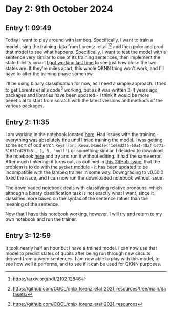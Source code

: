 # Day 2: 9th October 2024
## Entry 1: 09:49
Today I want to play around with lambeq. Specifically, I want to train a model using the training data from Lorentz. et al [^1][^2] and then poke and prod that model to see what happens. Specifically, I want to test the model with a sentence very similar to one of its training sentences, then implement the state fidelity circuit [I got working last time](/testing/simple_state_fidelity_test.ipynb) to see just how close the two states are. If they're miles apart, this whole QKNN thing won't work, and I'll have to alter the training phase somehow.

I'll be using binary classification for now, as I need a simple approach. I tried to get Lorentz et al's code[^3] working, but as it was written 3-4 years ago packages and libraries have been updated - I think it would be more beneficial to start from scratch with the latest versions and methods of the various packages.

## Entry 2: 11:35
I am working in the notebook located [here](/testing/trainer-quantum.ipynb). Had issues with the training - everything was absolutely fine until I tried training the model. I was getting some sort of odd error: `KeyError: ResultHandle('1d68d2f5-60a4-48af-b771-51637cd791b3', 1, 3, 'null')` or something similar. I decided to download the notebook [here](https://cqcl.github.io/lambeq-docs/tutorials/trainer-quantum.html) and try and run it without editing. It had the same error. After much tinkering, it turns out, as outlined in [this GitHub issue](https://github.com/CQCL/lambeq/issues/153), that the problem is to do with the `pytket` module - it has been updated to be incompatible with the lambeq trainer in some way. Downgrading to v0.50.0 fixed the issue, and I can now run the downloaded notebook without issue.

The downloaded notebook deals with classifying relative pronouns, which although a binary classification task is not exactly what I want, since it classifies more based on the syntax of the sentence rather than the meaning of the sentence. 

Now that I have this notebook working, however, I will try and return to my own notebook and run the trainer.

## Entry 3: 12:59
It took nearly half an hour but I have a trained model. I can now use that model to predict states of qubits after being run through new circuits derived from unseen sentences. I am now able to play with this model, to see how well it performs, and to see if it can be used for QKNN purposes.

[^1]: https://arxiv.org/pdf/2102.12846
[^2]: https://github.com/CQCL/qnlp_lorenz_etal_2021_resources/tree/main/datasets/ 
[^3]: https://github.com/CQCL/qnlp_lorenz_etal_2021_resources
